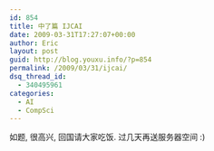 ```yaml
---
id: 854
title: 中了篇 IJCAI
date: 2009-03-31T17:27:07+00:00
author: Eric
layout: post
guid: http://blog.youxu.info/?p=854
permalink: /2009/03/31/ijcai/
dsq_thread_id:
  - 340495961
categories:
  - AI
  - CompSci
---
```

如题, 很高兴, 回国请大家吃饭. 过几天再送服务器空间 :)